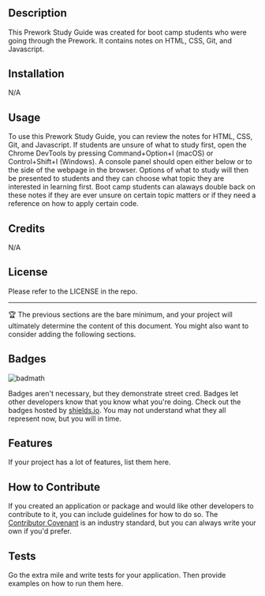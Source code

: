 # <Prework Study Guide Webpage>

## Description

This Prework Study Guide was created for boot camp students who were going through the Prework. It contains notes on HTML, CSS, Git, and Javascript.

## Installation

N/A 

## Usage

To use this Prework Study Guide, you can review the notes for HTML, CSS, Git, and Javascript. If students are unsure of what to study first, open the Chrome DevTools by pressing Command+Option+I (macOS) or Control+Shift+I (Windows). A console panel should open either below or to the side of the webpage in the browser. Options of what to study will then be presented to students and they can choose what topic they are interested in learning first. Boot camp students can alaways double back on these notes if they are ever unsure on certain topic matters or if they need a reference on how to apply certain code.


## Credits

N/A

## License

Please refer to the LICENSE in the repo.

---

🏆 The previous sections are the bare minimum, and your project will ultimately determine the content of this document. You might also want to consider adding the following sections.

## Badges

![badmath](https://img.shields.io/github/languages/top/nielsenjared/badmath)

Badges aren't necessary, but they demonstrate street cred. Badges let other developers know that you know what you're doing. Check out the badges hosted by [shields.io](https://shields.io/). You may not understand what they all represent now, but you will in time.

## Features

If your project has a lot of features, list them here.

## How to Contribute

If you created an application or package and would like other developers to contribute to it, you can include guidelines for how to do so. The [Contributor Covenant](https://www.contributor-covenant.org/) is an industry standard, but you can always write your own if you'd prefer.

## Tests

Go the extra mile and write tests for your application. Then provide examples on how to run them here.